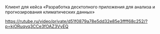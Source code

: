 Клиент для кейса «Разработка десктопного приложения для анализа и прогнозирования климатических данных»

https://rutube.ru/video/private/d51f0879a78e5dd32e85e3ffff68c252/?p=kjORuqvq3CCe3fOAZ3VyEQ
